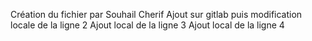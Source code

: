 Création du fichier par Souhail Cherif
Ajout sur gitlab puis modification locale de la ligne 2
Ajout local de la ligne 3
Ajout local de la ligne 4
